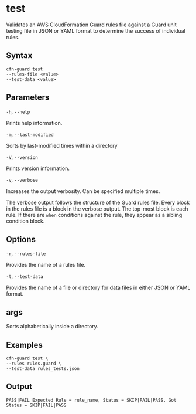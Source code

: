 # test<a name="cfn-guard-test"></a>

Validates an AWS CloudFormation Guard rules file against a Guard unit testing file in JSON or YAML format to determine the success of individual rules\.

## Syntax<a name="cfn-guard-test-synopsis"></a>

```
cfn-guard test 
--rules-file <value>
--test-data <value>
```

## Parameters<a name="cfn-guard-test-flags"></a>

`-h`, `--help`

Prints help information\.

`-m`, `--last-modified`

Sorts by last\-modified times within a directory

`-V`, `--version`

Prints version information\.

`-v`, `--verbose`

Increases the output verbosity\. Can be specified multiple times\.

The verbose output follows the structure of the Guard rules file\. Every block in the rules file is a block in the verbose output\. The top\-most block is each rule\. If there are `when` conditions against the rule, they appear as a sibling condition block\.

## Options<a name="cfn-guard-test-options"></a>

`-r`, `--rules-file`

Provides the name of a rules file\.

`-t`, `--test-data`

Provides the name of a file or directory for data files in either JSON or YAML format\.

## args<a name="cfn-guard-test-args"></a>

<alphabetical>

Sorts alphabetically inside a directory\.

## Examples<a name="cfn-guard-test-examples"></a>

```
cfn-guard test \
--rules rules.guard \
--test-data rules_tests.json
```

## Output<a name="cfn-guard-test-output"></a>

```
PASS|FAIL Expected Rule = rule_name, Status = SKIP|FAIL|PASS, Got Status = SKIP|FAIL|PASS
```